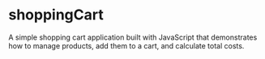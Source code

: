 # shoppingCart
A simple shopping cart application built with JavaScript that demonstrates how to manage products, add them to a cart, and calculate total costs.
